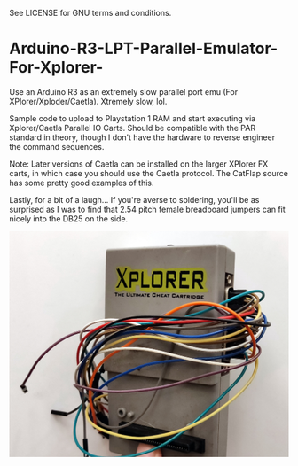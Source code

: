 See LICENSE for GNU terms and conditions.

# Arduino-R3-LPT-Parallel-Emulator-For-Xplorer-
Use an Arduino R3 as an extremely slow parallel port emu (For XPlorer/Xploder/Caetla). Xtremely slow, lol.

Sample code to upload to Playstation 1 RAM and start executing via Xplorer/Caetla Parallel IO Carts.
Should be compatible with the PAR standard in theory, though I don't have the hardware to reverse engineer the command sequences.

Note: Later versions of Caetla can be installed on the larger XPlorer FX carts, in which case you should use the Caetla protocol.
The CatFlap source has some pretty good examples of this.

Lastly, for a bit of a laugh...
If you're averse to soldering, you'll be as surprised as I was to find that 2.54 pitch female breadboard jumpers can fit nicely into the DB25 on the side.

![](lol.jpg)


